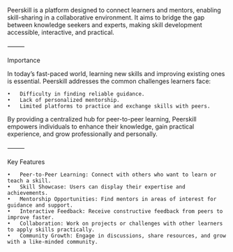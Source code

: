 Peerskill is a platform designed to connect learners and mentors, enabling skill-sharing in a collaborative environment. It aims to bridge the gap between knowledge seekers and experts, making skill development accessible, interactive, and practical.

⸻

Importance

In today’s fast-paced world, learning new skills and improving existing ones is essential. Peerskill addresses the common challenges learners face:

	•	Difficulty in finding reliable guidance.
	•	Lack of personalized mentorship.
	•	Limited platforms to practice and exchange skills with peers.

By providing a centralized hub for peer-to-peer learning, Peerskill empowers individuals to enhance their knowledge, gain practical experience, and grow professionally and personally.




⸻

Key Features

	•	Peer-to-Peer Learning: Connect with others who want to learn or teach a skill.
	•	Skill Showcase: Users can display their expertise and achievements.
	•	Mentorship Opportunities: Find mentors in areas of interest for guidance and support.
	•	Interactive Feedback: Receive constructive feedback from peers to improve faster.
	•	Collaboration: Work on projects or challenges with other learners to apply skills practically.
	•	Community Growth: Engage in discussions, share resources, and grow with a like-minded community.
